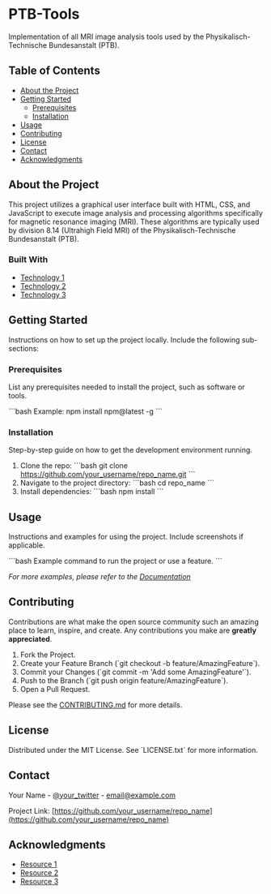 # PTB-Tools

Implementation of all MRI image analysis tools used by the Physikalisch-Technische Bundesanstalt (PTB).

## Table of Contents

- [About the Project](#about-the-project)
- [Getting Started](#getting-started)
  - [Prerequisites](#prerequisites)
  - [Installation](#installation)
- [Usage](#usage)
- [Contributing](#contributing)
- [License](#license)
- [Contact](#contact)
- [Acknowledgments](#acknowledgments)

## About the Project

This project utilizes a graphical user interface built with HTML, CSS, and JavaScript to execute image analysis and processing algorithms specifically for magnetic resonance imaging (MRI). These algorithms are typically used by division 8.14 (Ultrahigh Field MRI) of the Physikalisch-Technische Bundesanstalt (PTB).

### Built With

- [Technology 1](https://example.com)
- [Technology 2](https://example.com)
- [Technology 3](https://example.com)

## Getting Started

Instructions on how to set up the project locally. Include the following sub-sections:

### Prerequisites

List any prerequisites needed to install the project, such as software or tools.

\`\`\`bash
Example: npm install npm@latest -g
\`\`\`

### Installation

Step-by-step guide on how to get the development environment running.

1. Clone the repo:
   \`\`\`bash
   git clone https://github.com/your_username/repo_name.git
   \`\`\`
2. Navigate to the project directory:
   \`\`\`bash
   cd repo_name
   \`\`\`
3. Install dependencies:
   \`\`\`bash
   npm install
   \`\`\`

## Usage

Instructions and examples for using the project. Include screenshots if applicable.

\`\`\`bash
Example command to run the project or use a feature.
\`\`\`

_For more examples, please refer to the [Documentation](https://example.com)_

## Contributing

Contributions are what make the open source community such an amazing place to learn, inspire, and create. Any contributions you make are **greatly appreciated**.

1. Fork the Project.
2. Create your Feature Branch (\`git checkout -b feature/AmazingFeature\`).
3. Commit your Changes (\`git commit -m 'Add some AmazingFeature'\`).
4. Push to the Branch (\`git push origin feature/AmazingFeature\`).
5. Open a Pull Request.

Please see the [CONTRIBUTING.md](CONTRIBUTING.md) for more details.

## License

Distributed under the MIT License. See \`LICENSE.txt\` for more information.

## Contact

Your Name - [@your_twitter](https://twitter.com/your_twitter) - email@example.com

Project Link: [https://github.com/your_username/repo_name](https://github.com/your_username/repo_name)

## Acknowledgments

- [Resource 1](https://example.com)
- [Resource 2](https://example.com)
- [Resource 3](https://example.com)
